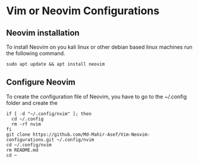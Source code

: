 # Vim or Neovim Configurations
## Neovim installation
To install Neovim on you kali linux or other debian based linux machines run the following command.
```
sudo apt update && apt install neovim
```
## Configure Neovim
To create the configuration file of Neovim, you have to go to the ~/.config folder and create the 
```
if [ -d "~/.config/nvim" ]; then
  cd ~/.config
  rm -rf nvim
fi
git clone https://github.com/Md-Mahir-Asef/Vim-Neovim-configurations.git ~/.config/nvim
cd ~/.config/nvim
rm README.md
cd ~
```
